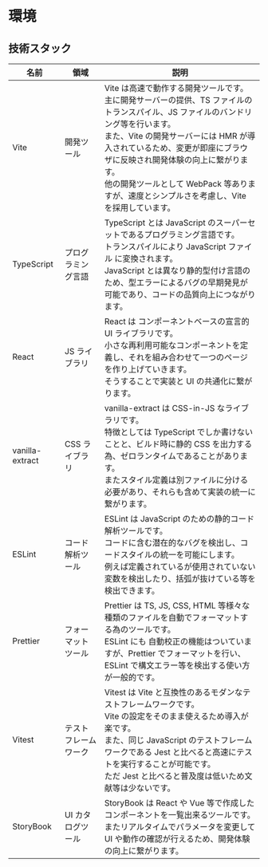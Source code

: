 # 環境

## 技術スタック

| 名前            | 領域                 | 説明                                                                                                                                                                                                                                                                                                                                                        |
| --------------- | -------------------- | ----------------------------------------------------------------------------------------------------------------------------------------------------------------------------------------------------------------------------------------------------------------------------------------------------------------------------------------------------------- |
| Vite            | 開発ツール           | Vite は高速で動作する開発ツールです。<br>主に開発サーバーの提供、TS ファイルのトランスパイル、JS ファイルのバンドリング等を行います。<br>また、Vite の開発サーバーには HMR が導入されているため、変更が即座にブラウザに反映され開発体験の向上に繋がります。<br>他の開発ツールとして WebPack 等ありますが、速度とシンプルさを考慮し、Vite を採用しています。 |
| TypeScript      | プログラミング言語   | TypeScript とは JavaScript のスーパーセットであるプログラミング言語です。<br> トランスパイルにより JavaScript ファイル に変換されます。 <br> JavaScript とは異なり静的型付け言語のため、型エラーによるバグの早期発見が可能であり、コードの品質向上につながります。                                                                                          |
| React           | JS ライブラリ        | React は コンポーネントベースの宣言的 UI ライブラリです。 <br>小さな再利用可能なコンポーネントを定義し、それを組み合わせて一つのページを作り上げていきます。<br>そうすることで実装と UI の共通化に繋がります。                                                                                                                                              |
| vanilla-extract | CSS ライブラリ       | vanilla-extract は CSS-in-JS なライブラリです。<br>特徴としては TypeScript でしか書けないことと、ビルド時に静的 CSS を出力する為、ゼロランタイムであることがあります。<br>またスタイル定義は別ファイルに分ける必要があり、それらも含めて実装の統一に繋がります。                                                                                            |
| ESLint          | コード解析ツール     | ESLint は JavaScript のための静的コード解析ツールです。<br>コードに含む潜在的なバグを検出し、コードスタイルの統一を可能にします。<br>例えば定義されているが使用されていない変数を検出したり、括弧が抜けている等を検出できます。                                                                                                                             |
| Prettier        | フォーマットツール   | Prettier は TS, JS, CSS, HTML 等様々な種類のファイルを自動でフォーマットする為のツールです。<br>ESLint にも 自動校正の機能はついていますが、Prettier でフォーマットを行い、ESLint で構文エラー等を検出する使い方が一般的です。                                                                                                                              |
| Vitest          | テストフレームワーク | Vitest は Vite と互換性のあるモダンなテストフレームワークです。<br> Vite の設定をそのまま使えるため導入が楽です。<br>また、同じ JavaScript のテストフレームワークである Jest と比べると高速にテストを実行することが可能です。<br> ただ Jest と比べると普及度は低いため文献等は少ないです。                                                                  |
| StoryBook       | UI カタログツール    | StoryBook は React や Vue 等で作成したコンポーネントを一覧出来るツールです。<br> またリアルタイムでパラメータを変更して UI や動作の確認が行えるため、開発体験の向上に繋がります。                                                                                                                                                                           |
